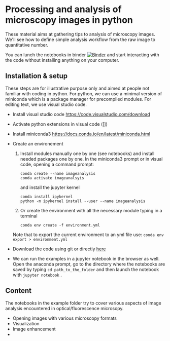 

# Processing and analysis of microscopy images in python

These material aims at gathering tips to analysis of microscopy images. We'll
see how to define simple analysis workflow from the raw image to quantitative number.

You can lunch the notebooks in binder [![Binder](https://mybinder.org/badge_logo.svg)](https://mybinder.org/v2/gh/jboulanger/Analysis-of-Microscopy-Images-in-Python/HEAD) and start interacting with the code without installing anything on your computer.


## Installation & setup
These steps are for illustrative purpose only and aimed at people not familiar with coding in python. For python, we can use a minimal version of miniconda which is a package manager for precompiled modules. For editing text, we use visual studio code.

- Install visual studio code https://code.visualstudio.com/download
- Activate python extensions in visual code ([])
- Install miniconda3 https://docs.conda.io/en/latest/miniconda.html
- Create an environement
	1. Install modules manually one by one (see notebooks) and install needed packages one by one. In the miniconda3 prompt or in visual code, opening a command prompt:
        ```
        conda create --name imageanalysis
        conda activate imageanalsyis
        ```
        and install the jupyter kernel
        ```
        conda install ipykernel
        python -m ipykernel install --user --name imageanalysis
        ```
	2. Or create the environment with all the necessary module typing in a terminal
        ```
        conda env create -f environment.yml
        ```
	Note that to export the current environment to an yml file use: ```conda env export > environment.yml```

- Download the code using git or directly [here](https://github.com/jboulanger/Analysis-of-Microscopy-Images-in-Python/archive/refs/heads/main.zip)

- We can run the examples in a jupyter notebook in the browser as well. Open the anaconda prompt, go to the directory where the notebooks are saved by typing  ```cd path_to_the_folder```  and then launch the notebook with ```jupyter notebook``` .

## Content
The notebooks in the example folder try to cover various aspects of image analysis encountered in optical/fluorescence microsopy.
- Opening images with various microscopy formats
- Visualization
- Image enhancement
-
